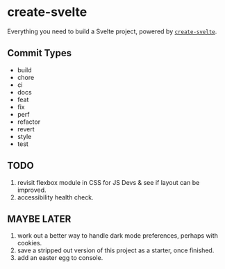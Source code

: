 # create-svelte

Everything you need to build a Svelte project, powered by
[`create-svelte`](https://github.com/sveltejs/kit/tree/master/packages/create-svelte).

## Commit Types

- build
- chore
- ci
- docs
- feat
- fix
- perf
- refactor
- revert
- style
- test

## TODO

1. revisit flexbox module in CSS for JS Devs & see if layout can be improved.
2. accessibility health check.

## MAYBE LATER

1. work out a better way to handle dark mode preferences, perhaps with cookies.
2. save a stripped out version of this project as a starter, once finished.
3. add an easter egg to console.
